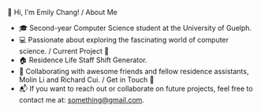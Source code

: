 🍒 Hi, I'm Emily Chang!
/ About Me
- 🎓 Second-year Computer Science student at the University of Guelph.
- 💻 Passionate about exploring the fascinating world of computer science.
/ Current Project 🚀
- 🏠 Residence Life Staff Shift Generator.
- 🤎 Collaborating with awesome friends and fellow residence assistants, Molin Li and Richard Cui.
/ Get in Touch 📧
- 📬 If you want to reach out or collaborate on future projects, feel free to contact me at: something@gmail.com.
